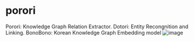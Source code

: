 # porori
Porori: Knowledge Graph Relation Extractor.
Dotori: Entity Recongnition and Linking.
BonoBono: Korean Knowledge Graph Embedding model
![image](https://github.com/Cathy-CHS/porori/assets/61447161/66cdc22b-ad12-45fb-870b-b19ebb5da5f8)
